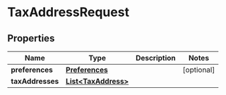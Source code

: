 
# TaxAddressRequest

## Properties
Name | Type | Description | Notes
------------ | ------------- | ------------- | -------------
**preferences** | [**Preferences**](Preferences.md) |  |  [optional]
**taxAddresses** | [**List&lt;TaxAddress&gt;**](TaxAddress.md) |  | 



